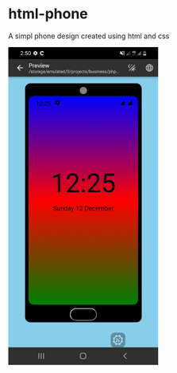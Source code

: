 # html-phone
A simpl phone design created using html and css


<img src="phone.jpg" width="60%" height="auto" alt="Phone picture"/>
